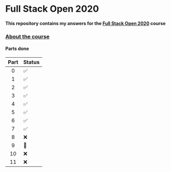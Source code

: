 # Full Stack Open 2020

#### This repository contains my answers for the [Full Stack Open 2020](https://fullstackopen.com/en/) course ####

### [About the course](https://fullstackopen.com/en/about)

#### Parts done ####

| Part | Status | 
| :----:|:-----| 
| 0 | ✅ | 
| 1 | ✅ | 
| 2 | ✅ |
| 3 | ✅ | 
| 4 | ✅ | 
| 5 | ✅ | 
| 6 | ✅ | 
| 7 | ✅ | 
| 8 | ❌ | 
| 9 | 🚧  | 
| 10 | ❌ | 
| 11 | ❌ | 
